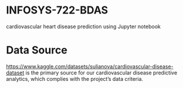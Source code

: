 # INFOSYS-722-BDAS
cardiovascular heart disease prediction using Jupyter notebook

# Data Source
https://www.kaggle.com/datasets/sulianova/cardiovascular-disease-dataset is the primary source for our cardiovascular disease predictive analytics, which complies with the project’s data criteria.
